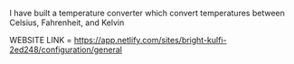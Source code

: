 I have built a temperature converter which convert temperatures between Celsius, Fahrenheit, and Kelvin 

WEBSITE LINK = https://app.netlify.com/sites/bright-kulfi-2ed248/configuration/general
